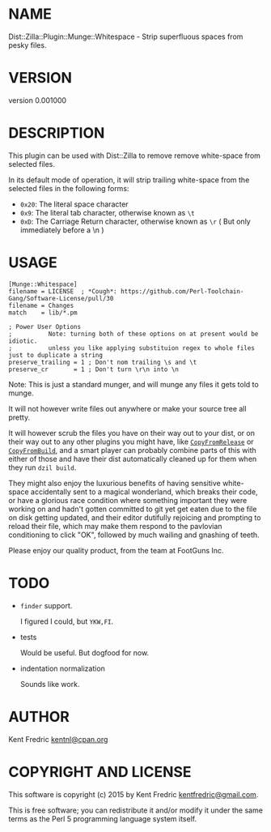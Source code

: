 # NAME

Dist::Zilla::Plugin::Munge::Whitespace - Strip superfluous spaces from pesky files.

# VERSION

version 0.001000

# DESCRIPTION

This plugin can be used with Dist::Zilla to remove remove white-space from selected files.

In its default mode of operation, it will strip trailing white-space from the selected files in the following forms:

- `0x20`: The literal space character
- `0x9`: The literal tab character, otherwise known as `\t`
- `0xD`: The Carriage Return character, otherwise known as `\r` ( But only immediately before a \\n )

# USAGE

    [Munge::Whitespace]
    filename = LICENSE  ; *Cough*: https://github.com/Perl-Toolchain-Gang/Software-License/pull/30
    filename = Changes
    match    = lib/*.pm

    ; Power User Options
    ;          Note: turning both of these options on at present would be idiotic.
    ;          unless you like applying substituion regex to whole files just to duplicate a string
    preserve_trailing = 1 ; Don't nom trailing \s and \t
    preserve_cr       = 1 ; Don't turn \r\n into \n

Note: This is just a standard munger, and will munge any files it gets told to munge.

It will not however write files out anywhere or make your source tree all pretty.

It will however scrub the files you have on their way out to your dist, or on their way out
to any other plugins you might have, like [`CopyFromRelease`](https://metacpan.org/pod/Dist::Zilla::Plugin::CopyFilesFromRelease)
or [`CopyFromBuild`](https://metacpan.org/pod/Dist::Zilla::Plugin::CopyFilesFromBuild), and a smart player can probably combine
parts of this with either of those and have their dist automatically cleaned up for them when they run `dzil build`.

They might also enjoy the luxurious benefits of having sensitive white-space accidentally sent to a magical wonderland,
which breaks their code, or have a glorious race condition where something important they were working on and hadn't
gotten committed to git yet get eaten due to the file on disk getting updated, and their editor dutifully rejoicing
and prompting to reload their file, which may make them respond to the pavlovian conditioning to click "OK",
followed by much wailing and gnashing of teeth.

Please enjoy our quality product, from the team at FootGuns Inc.

# TODO

- `finder` support.

    I figured I could, but `YKW,FI`.

- tests

    Would be useful. But dogfood for now.

- indentation normalization

    Sounds like work.

# AUTHOR

Kent Fredric <kentnl@cpan.org>

# COPYRIGHT AND LICENSE

This software is copyright (c) 2015 by Kent Fredric <kentfredric@gmail.com>.

This is free software; you can redistribute it and/or modify it under
the same terms as the Perl 5 programming language system itself.
